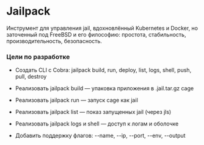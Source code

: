 # Jailpack

Инструмент для управления jail, вдохновлённый Kubernetes и Docker, но заточенный под FreeBSD и его философию: простота, стабильность, производительность, безопасность.

### Цели по разработке

- Создать CLI с Cobra: jailpack build, run, deploy, list, logs, shell, push, pull, destroy

- Реализовать jailpack build — упаковка приложения в .jail.tar.gz cage

- Реализовать jailpack run — запуск cage как jail

- Реализовать jailpack list — показ запущенных jail (через jls)

- Реализовать jailpack logs и shell — доступ к логам и оболочке

- Добавить поддержку флагов: --name, --ip, --port, --env, --output